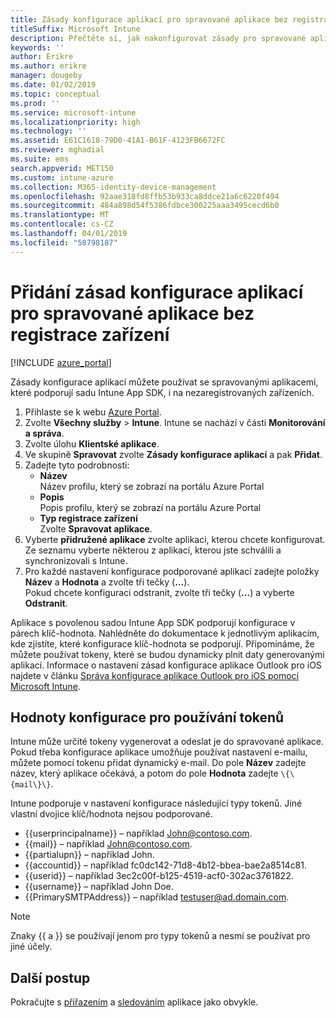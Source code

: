 ```yaml
---
title: Zásady konfigurace aplikací pro spravované aplikace bez registrace zařízení
titleSuffix: Microsoft Intune
description: Přečtěte si, jak nakonfigurovat zásady pro spravované aplikace bez registrace zařízení.
keywords: ''
author: Erikre
ms.author: erikre
manager: dougeby
ms.date: 01/02/2019
ms.topic: conceptual
ms.prod: ''
ms.service: microsoft-intune
ms.localizationpriority: high
ms.technology: ''
ms.assetid: E61C1618-79D0-41A1-B61F-4123FB6672FC
ms.reviewer: mghadial
ms.suite: ems
search.appverid: MET150
ms.custom: intune-azure
ms.collection: M365-identity-device-management
ms.openlocfilehash: 92aae318fd8ffb53b933ca8ddce21a6c6220f494
ms.sourcegitcommit: 484a898d54f5386fdbce300225aaa3495cecd6b0
ms.translationtype: MT
ms.contentlocale: cs-CZ
ms.lasthandoff: 04/01/2019
ms.locfileid: "58798187"
---
```

# <a name="add-app-configuration-policies-for-managed-apps-without-device-enrollment"></a>Přidání zásad konfigurace aplikací pro spravované aplikace bez registrace zařízení

[!INCLUDE [azure_portal](./includes/azure_portal.md)]

Zásady konfigurace aplikací můžete používat se spravovanými aplikacemi, které podporují sadu Intune App SDK, i na nezaregistrovaných zařízeních. 

1. Přihlaste se k webu [Azure Portal](https://portal.azure.com).
2. Zvolte **Všechny služby** > **Intune**. Intune se nachází v části **Monitorování a správa**.
3. Zvolte úlohu **Klientské aplikace**.
4. Ve skupině **Spravovat** zvolte **Zásady konfigurace aplikací** a pak **Přidat**.
5. Zadejte tyto podrobnosti:
    - **Název**  
      Název profilu, který se zobrazí na portálu Azure Portal
    - **Popis**  
      Popis profilu, který se zobrazí na portálu Azure Portal
    - **Typ registrace zařízení**  
      Zvolte **Spravovat aplikace**.
6. Vyberte **přidružené aplikace** zvolte aplikaci, kterou chcete konfigurovat. Ze seznamu vyberte některou z aplikací, kterou jste schválili a synchronizovali s Intune.
7. Pro každé nastavení konfigurace podporované aplikací zadejte položky **Název** a **Hodnota** a zvolte tři tečky (**…**).  
    Pokud chcete konfiguraci odstranit, zvolte tři tečky (**…**) a vyberte **Odstranit**.  
    
Aplikace s povolenou sadou Intune App SDK podporují konfigurace v párech klíč-hodnota. Nahlédněte do dokumentace k jednotlivým aplikacím, kde zjistíte, které konfigurace klíč-hodnota se podporují. Připomínáme, že můžete používat tokeny, které se budou dynamicky plnit daty generovanými aplikací. Informace o nastavení zásad konfigurace aplikace Outlook pro iOS najdete v článku [Správa konfigurace aplikace Outlook pro iOS pomocí Microsoft Intune](https://technet.microsoft.com/library/mt813789(v=exchg.150).aspx).

## <a name="configuration-values-for-using-tokens"></a>Hodnoty konfigurace pro používání tokenů

Intune může určité tokeny vygenerovat a odeslat je do spravované aplikace. Pokud třeba konfigurace aplikace umožňuje používat nastavení e-mailu, můžete pomocí tokenu přidat dynamický e-mail. Do pole **Název** zadejte název, který aplikace očekává, a potom do pole **Hodnota** zadejte `\{\{mail\}\}`.

Intune podporuje v nastavení konfigurace následující typy tokenů. Jiné vlastní dvojice klíč/hodnota nejsou podporované.

- \{\{userprincipalname\}\} – například John@contoso.com.
- \{\{mail\}\} – například John@contoso.com.
- \{\{partialupn\}\} – například John.
- \{\{accountid\}\} – například fc0dc142-71d8-4b12-bbea-bae2a8514c81.
- \{\{userid\}\} – například 3ec2c00f-b125-4519-acf0-302ac3761822.
- \{\{username\}\} – například John Doe.
- \{\{PrimarySMTPAddress\}\} – například testuser@ad.domain.com.


> [!Note]  
> Znaky \{\{ a \}\} se používají jenom pro typy tokenů a nesmí se používat pro jiné účely.

## <a name="next-steps"></a>Další postup

Pokračujte s [přiřazením](apps-deploy.md) a [sledováním](apps-monitor.md) aplikace jako obvykle.
